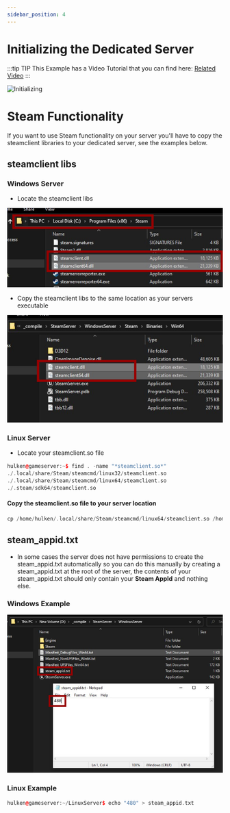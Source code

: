 ```yaml
---
sidebar_position: 4
---
```


# Initializing the Dedicated Server
:::tip TIP
This Example has a Video Tutorial that you can find here: [Related Video](../../videos/dedicated-server.mdx)
:::

![Initializing](https://eeldev.com/wp-content/uploads/2020/02/674f6348b9f29949002859ca97dfa06b-1024x343.png)

# Steam Functionality
If you want to use Steam functionality on your server you'll have to copy the steamclient libraries to your dedicated server, see the examples below.

## steamclient libs

### Windows Server
- Locate the steamclient libs

![Libs](../../../../static/img/steam_libs_windows.jpg)

- Copy the steamclient libs to the same location as your servers executable

![Libs](../../../../static/img/steam_libs_windows_2.jpg)

### Linux Server
- Locate your steamclient.so file

```cpp
hulken@gameserver:~$ find . -name "*steamclient.so*"
./.local/share/Steam/steamcmd/linux32/steamclient.so
./.local/share/Steam/steamcmd/linux64/steamclient.so
./.steam/sdk64/steamclient.so
``` 

#### Copy the steamclient.so file to your server location
```cpp
cp /home/hulken/.local/share/Steam/steamcmd/linux64/steamclient.so /home/hulken/LinuxServer/STEAM/Binaries/Linux/
```

## steam_appid.txt
- In some cases the server does not have permissions to create the steam_appid.txt automatically so you can do this manually by creating a steam_appid.txt at the root of the server, the contents of your steam_appid.txt should only contain your **Steam AppId** and nothing else.

### Windows Example
![Libs](../../../../static/img/steam_appid_windows.jpg)

### Linux Example
```cpp
hulken@gameserver:~/LinuxServer$ echo "480" > steam_appid.txt
```